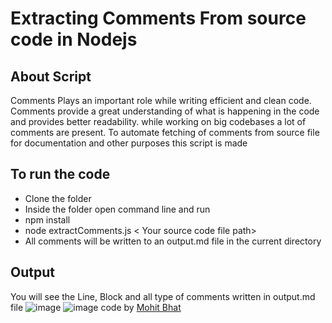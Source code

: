 # Extracting Comments From source code in Nodejs

## About Script

Comments Plays an important role while writing efficient and clean code. Comments provide a great understanding of what is happening in the code and provides better readability. while working on big codebases a lot of comments are present. To automate fetching of comments from source file for documentation and other purposes this script is made

## To run the code

- Clone the folder
- Inside the folder open command line and run
- npm install
- node extractComments.js < Your source code file path>
- All comments will be written to an output.md file in the current directory

## Output

You will see the Line, Block and all type of comments written in output.md file
![image](https://i.imgur.com/15VMKHf.png)
![image](https://i.imgur.com/ILeAwMv.png)
code by [Mohit Bhat](https://www.mbcse.co)
